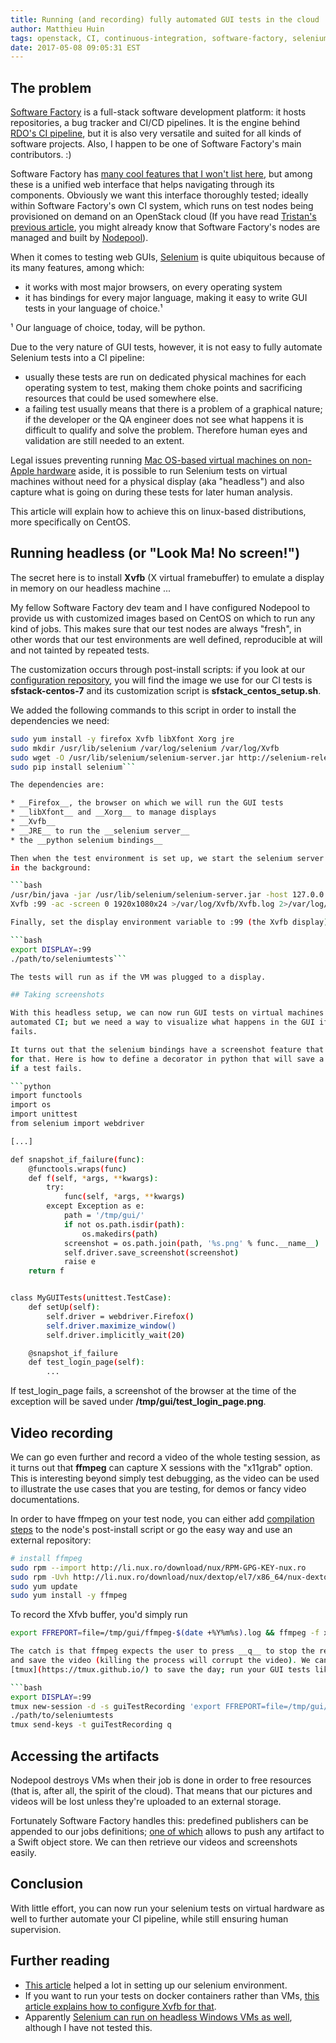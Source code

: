 ```yaml
---
title: Running (and recording) fully automated GUI tests in the cloud
author: Matthieu Huin
tags: openstack, CI, continuous-integration, software-factory, selenium, GUI, ffmpeg
date: 2017-05-08 09:05:31 EST
---
```


## The problem

[Software Factory](https://github.com/softwarefactory-project/software-factory) is a
full-stack software development platform: it hosts repositories, a bug tracker and
CI/CD pipelines. It is the engine behind [RDO's CI pipeline](https://review.rdoproject.org),
but it is also very versatile and suited for all kinds of software projects. Also,
I happen to be one of Software Factory's main contributors. :)

Software Factory has [many cool features that I won't list here](https://softwarefactory-project.io/docs/intro.html), but among these
is a unified web interface that helps navigating through its components. Obviously
we want this interface thoroughly tested; ideally within Software Factory's
own CI system, which runs on test nodes being provisioned on demand on an OpenStack
cloud (If you have read [Tristan's previous article](/blog/2017/03/standalone-nodepool/),
you might already know that Software Factory's nodes are managed and built
by [Nodepool](https://docs.openstack.org/infra/system-config/nodepool.html)).

When it comes to testing web GUIs, [Selenium](http://www.seleniumhq.org) is
quite ubiquitous because of its many features, among which:

- it works with most major browsers, on every operating system
- it has bindings for every major language, making it easy to write GUI tests
  in your language of choice.¹

¹ Our language of choice, today, will be python.

Due to the very nature of GUI tests, however, it is not easy to fully automate
Selenium tests into a CI pipeline:

- usually these tests are run on dedicated physical machines for each operating
  system to test, making them choke points and sacrificing resources that could be
  used somewhere else.
- a failing test usually means that there is a problem of a graphical nature;
  if the developer or the QA engineer does not see what happens it is difficult
  to qualify and solve the problem. Therefore human eyes and validation are still
  needed to an extent.

Legal issues preventing running [Mac OS-based virtual machines on non-Apple
hardware](http://images.apple.com/legal/sla/docs/macOS1012.pdf) aside, it is
possible to run Selenium tests on virtual machines without need for a physical
display (aka "headless") and also capture what is going on during these tests for
later human analysis.

This article will explain how to achieve this on linux-based distributions,
more specifically on CentOS.

## Running headless (or "Look Ma! No screen!")

The secret here is to install __Xvfb__ (X virtual framebuffer) to emulate a display
in memory on our headless machine ...

My fellow Software Factory dev team and I have configured Nodepool to provide us
with customized images based on CentOS on which to run any kind of
jobs. This makes sure that our test nodes are always "fresh", in other words that
our test environments are well defined, reproducible at will and not tainted by
repeated tests.

The customization occurs through post-install scripts: if you look at our
[configuration repository](https://softwarefactory-project.io/r/gitweb?p=config.git;a=tree;f=nodepool;),
you will find the image we use for our CI tests is __sfstack-centos-7__ and its
customization script is __sfstack_centos_setup.sh__.

We added the following commands to this script in order to install
the dependencies we need:

```bash
sudo yum install -y firefox Xvfb libXfont Xorg jre
sudo mkdir /usr/lib/selenium /var/log/selenium /var/log/Xvfb
sudo wget -O /usr/lib/selenium/selenium-server.jar http://selenium-release.storage.googleapis.com/3.4/selenium-server-standalone-3.4.0.jar
sudo pip install selenium```

The dependencies are:

* __Firefox__, the browser on which we will run the GUI tests
* __libXfont__ and __Xorg__ to manage displays
* __Xvfb__
* __JRE__ to run the __selenium server__
* the __python selenium bindings__

Then when the test environment is set up, we start the selenium server and Xvfb
in the background:

```bash
/usr/bin/java -jar /usr/lib/selenium/selenium-server.jar -host 127.0.0.1 >/var/log/selenium/selenium.log 2>/var/log/selenium/error.log
Xvfb :99 -ac -screen 0 1920x1080x24 >/var/log/Xvfb/Xvfb.log 2>/var/log/Xvfb/error.log```

Finally, set the display environment variable to :99 (the Xvfb display) and run your tests:

```bash
export DISPLAY=:99
./path/to/seleniumtests```

The tests will run as if the VM was plugged to a display.

## Taking screenshots

With this headless setup, we can now run GUI tests on virtual machines within our
automated CI; but we need a way to visualize what happens in the GUI if a test
fails.

It turns out that the selenium bindings have a screenshot feature that we can use
for that. Here is how to define a decorator in python that will save a screenshot
if a test fails.

```python
import functools
import os
import unittest
from selenium import webdriver

[...]

def snapshot_if_failure(func):
    @functools.wraps(func)
    def f(self, *args, **kwargs):
        try:
            func(self, *args, **kwargs)
        except Exception as e:
            path = '/tmp/gui/'
            if not os.path.isdir(path):
                os.makedirs(path)
            screenshot = os.path.join(path, '%s.png' % func.__name__)
            self.driver.save_screenshot(screenshot)
            raise e
    return f


class MyGUITests(unittest.TestCase):
    def setUp(self):
        self.driver = webdriver.Firefox()
        self.driver.maximize_window()
        self.driver.implicitly_wait(20)

    @snapshot_if_failure
    def test_login_page(self):
        ...
```

If test_login_page fails, a screenshot of the browser at the time of the exception
will be saved under __/tmp/gui/test_login_page.png__.

## Video recording

We can go even further and record a video of the whole testing session, as it
turns out that __ffmpeg__ can capture X sessions with the "x11grab" option. This
is interesting beyond simply test debugging, as the video can be used to illustrate
the use cases that you are testing, for demos or fancy video documentations.

In order to have ffmpeg on your test node, you can either add
[compilation steps](https://trac.ffmpeg.org/wiki/CompilationGuide/Centos) to the
node's post-install script or go the easy way and use an external repository:

```bash
# install ffmpeg
sudo rpm --import http://li.nux.ro/download/nux/RPM-GPG-KEY-nux.ro
sudo rpm -Uvh http://li.nux.ro/download/nux/dextop/el7/x86_64/nux-dextop-release-0-1.el7.nux.noarch.rpm
sudo yum update
sudo yum install -y ffmpeg
```

To record the Xfvb buffer, you'd simply run
```bash
export FFREPORT=file=/tmp/gui/ffmpeg-$(date +%Y%m%s).log && ffmpeg -f x11grab -video_size 1920x1080 -i 127.0.0.1$DISPLAY -codec:v mpeg4 -r 16 -vtag xvid -q:v 8 /tmp/gui/tests.avi ```

The catch is that ffmpeg expects the user to press __q__ to stop the recording
and save the video (killing the process will corrupt the video). We can use
[tmux](https://tmux.github.io/) to save the day; run your GUI tests like so:

```bash
export DISPLAY=:99
tmux new-session -d -s guiTestRecording 'export FFREPORT=file=/tmp/gui/ffmpeg-$(date +%Y%m%s).log && ffmpeg -f x11grab -video_size 1920x1080 -i 127.0.0.1'$DISPLAY' -codec:v mpeg4 -r 16 -vtag xvid -q:v 8 /tmp/gui/tests.avi && sleep 5'
./path/to/seleniumtests
tmux send-keys -t guiTestRecording q
```

## Accessing the artifacts

Nodepool destroys VMs when their job is done in order to free resources (that is,
after all, the spirit of the cloud). That means that our pictures and videos will
be lost unless they're uploaded to an external storage.

Fortunately Software Factory handles this: predefined publishers can be appended
to our jobs definitions; [one of
which](https://softwarefactory-project.io/r/gitweb?p=config.git;a=blob;f=jobs/_default_jobs.yaml;#l39)
allows to push any artifact to a Swift object store. We can then retrieve our
videos and screenshots easily.

## Conclusion

With little effort, you can now run your selenium tests on virtual hardware as
well to further automate your CI pipeline, while still ensuring human supervision.

## Further reading

* [This article](http://afterdesign.net/2016/02/07/recording-headless-selenium-tests-to-mp4.html)
helped a lot in setting up our selenium environment.
* If you want to run your tests on docker containers rather than VMs, [this article
explains how to configure Xvfb for
that](https://linuxmeerkat.wordpress.com/2014/10/17/running-a-gui-application-in-a-docker-container/).
* Apparently [Selenium can run on headless Windows VMs as well](https://github.com/kybu/headless-selenium-for-win),
although I have not tested this.
